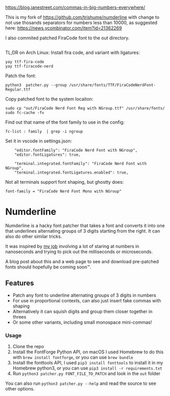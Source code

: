 
<https://blog.janestreet.com/commas-in-big-numbers-everywhere/>

This is my fork of <https://github.com/trishume/numderline>
with change to not use thosands separators for numbers less than 10000,
as suggested here: <https://news.ycombinator.com/item?id=21362269>

I also commited patched FiraCode font to the out directory.

##

TL;DR on Arch Linux:
Install fira code, and variant with ligatures:

```
yay ttf-fira-code
yay ttf-firacode-nerd
```

Patch the font:

```
python3  patcher.py --group /usr/share/fonts/TTF/FiraCodeNerdFont-Regular.ttf
```

Copy patched font to the system locaiton:

```
sudo cp "out/FiraCode Nerd Font Reg with NGroup.ttf" /usr/share/fonts/
sudo fc-cache -fv
```

Find out that name of the font family to use in the config:

```
fc-list : family  | grep -i ngroup
```

Set  it in vscode in settings.json:

```
    "editor.fontFamily": "FiraCode Nerd Font with NGroup",
    "editor.fontLigatures": true,
    
    "terminal.integrated.fontFamily": "FiraCode Nerd Font with NGroup",
    "terminal.integrated.fontLigatures.enabled": true,
```

Not all terminals support font shaping, but ghostty does:

```
font-family = "FiraCode Nerd Font Mono with NGroup"
```

# Numderline

Numderline is a hacky font patcher that takes a font and converts it into one that underlines alternating groups of 3 digits starting from the right. It can also do other similar tricks.

It was inspired by [my job](https://www.janestreet.com/technology/) involving a lot of staring at numbers in nanoseconds and trying to pick out the milliseconds or microseconds.

A blog post about this and a web page to see and download pre-patched fonts should hopefully be coming soon™.

## Features

- Patch any font to underline alternating groups of 3 digits in numbers
- For use in proportional contexts, can also just insert fake commas with shaping
- Alternatively it can squish digits and group them closer together in threes
- Or some other variants, including small monospace mini-commas!

### Usage

1. Clone the repo
1. Install the FontForge Python API, on macOS I used Homebrew to do this with `brew install fontforge`, or you can use `brew bundle`
1. Install the fonttools API, I used `pip3 install fonttools` to install it in my Homebrew python3, or you can use `pip3 install -r requirements.txt`
1. Run `python3 patcher.py FONT_FILE_TO_PATCH` and look in the `out` folder

You can also run `python3 patcher.py --help` and read the source to see other options.
